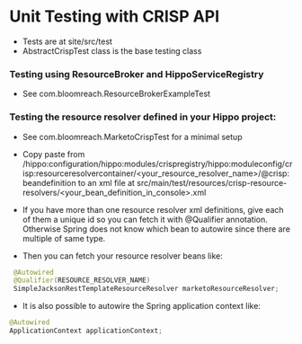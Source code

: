 # Unit Testing with CRISP API

* Tests are at site/src/test
* AbstractCrispTest class is the base testing class

### Testing using ResourceBroker and HippoServiceRegistry
* See com.bloomreach.ResourceBrokerExampleTest

### Testing the resource resolver defined in your Hippo project:

* See com.bloomreach.MarketoCrispTest for a minimal setup
* Copy paste from 
/hippo:configuration/hippo:modules/crispregistry/hippo:moduleconfig/crisp:resourceresolvercontainer/<your_resource_resolver_name>/@crisp:beandefinition
to an xml file at src/main/test/resources/crisp-resource-resolvers/<your_bean_definition_in_console>.xml

* If you have more than one resource resolver xml definitions, give each of them a unique id so you can fetch it with @Qualifier annotation. Otherwise Spring does not know which bean to autowire since there are multiple of same type.

* Then you can fetch your resource resolver beans like:
```java
 @Autowired
 @Qualifier(RESOURCE_RESOLVER_NAME)
 SimpleJacksonRestTemplateResourceResolver marketoResourceResolver;
```

* It is also possible to autowire the Spring application context like:

```java
@Autowired
ApplicationContext applicationContext;
```
